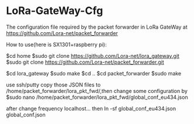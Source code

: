 # LoRa-GateWay-Cfg
The configuration file required by the packet forwarder in LoRa GateWay at https://github.com/Lora-net/packet_forwarder

How to use(here is SX1301+raspberry pi):

$cd home
$sudo git clone https://github.com/Lora-net/lora_gateway.git
$sudo git clone https://github.com/Lora-net/packet_forwarder.git  

$cd lora_gateway
$sudo make
$cd ..
$cd packet_forwarder
$sudo make

use ssh/putty copy those JSON files to /home/packet_forwarder/lora_pkt_fwd/,then change some configuration by
$sudo nano /home/packet_forwarder/lora_pkt_fwd/global_conf_eu434.json

after change frequency localhost... then
ln -sf global_conf_eu434.json global_conf.json
